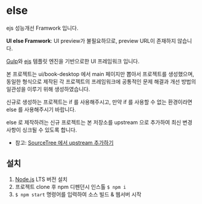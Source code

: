 # else

ejs 성능개선 Framwork 입니다.

**UI else Framwork**: UI preview가 불필요하므로, preview URL이 존재하지 않습니다.

[Gulp](http://gulpjs.com/)와 [ejs](https://github.com/mde/ejs) 템플릿 엔진을 
기반으로한 UI 프레임워크 입니다.

본 프로젝트는 ui/book-desktop 에서 main 페이지만 뽑아서 프로젝트를 생성했으며, 
동일한 형식으로 제작된 각 프로젝트의 프레임워크에 공통적인 문제 해결과 개선 방법의
일관성을 이루기 위해 생성하였습니다.

신규로 생성하는 프로젝트는 if 를 사용해주시고, 만약 if 를 사용할 수 없는 환경이라면
else 를 사용해주시기 바랍니다.

else 로 제작하려는 신규 프로젝트는 본 저장소를 upstream 으로 추가하여 최신 변경사항이 
싱크될 수 있도록 합니다.

- 참고: [SourceTree 에서 upstream 추가하기](http://blog.eeearl.com/2016-02-19-add-upstream-at-fork-repository/)
  
## 설치

1. [Node.js](https://nodejs.org/en/) LTS 버전 설치
1. 프로젝트 clone 후 npm 디펜던시 인스톨 `$ npm i`
1. `$ npm start` 명령어를 입력하여 소스 빌드 & 웹서버 시작
